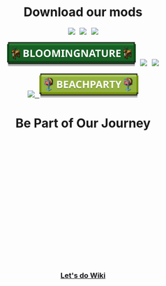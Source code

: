 

<h1 align="center">Download our mods</h1>
<p align="center"><a href="https://modrinth.com/mod/lets-do-bakery"><img src="https://team-let-s-do.github.io/Lets-Do-Wiki/img/logo/bakery.png?size=50" height="55" /></a>   <a href="https://github.com/Team-Let-s-Do/Brewery"><img src="https://team-let-s-do.github.io/Lets-Do-Wiki/img/logo/brewery.png?size=50" height="55" /></a>   <a href="https://modrinth.com/mod/vinery"><img src="https://team-let-s-do.github.io/Lets-Do-Wiki/img/logo/vinery.png?size=50" height="55" /></p>
<p align="center"><a href="https://modrinth.com/mod/lets-do-bloomingnature"><img src="./.github/assets/bloomingnature.png?size=50" height="55" /></a>   <a href="https://modrinth.com/mod/lets-do-candlelight"><img src="https://team-let-s-do.github.io/Lets-Do-Wiki/img/logo/candlelight.png?size=50" height="55" /></a>   <a href="https://modrinth.com/mod/lets-do-meadow"><img src="https://team-let-s-do.github.io/Lets-Do-Wiki/img/logo/meadow.png?size=50" height="55" /></a></p>
<p align="center"><a href="https://modrinth.com/mod/lets-do-herbalbrews"><img src="https://team-let-s-do.github.io/Lets-Do-Wiki/img/logo/herbalbrews.png?size=50" height="55" />   <a href="https://modrinth.com/mod/lets-do-beachparty"><img src="./.github/assets/beachparty.png?size=50" height="55" /></a></p>

<h1 align="center">Be Part of Our Journey</h1>
<p align="center">
    <a title="discord" href="https://discord.gg/Vqu6wYZwdZ">
        <img style="display: block; margin-left: auto; margin-right: auto;" src="https://1000logos.net/wp-content/uploads/2021/06/Discord-logo-2015.png" alt="" width="" height="140" />
    </a>
    <a title="patreon" href="https://www.patreon.com/user?u=78595058">
    <picture>
      <source style="display: block; margin-left: auto; margin-right: auto;" width="" height="140" media="(prefers-color-scheme: dark)" srcset="https://i.ibb.co/4R738W0/patreon-logo-icon-170869-dark.png">
      <img style="display: block; margin-left: auto; margin-right: auto;" width="" height="140" alt="" src="https://cdn.icon-icons.com/icons2/2699/PNG/512/patreon_logo_icon_170869.png">
    </picture>
    </a>
</p>


<h3 align="center"><a href="https://modrinth.com/mod/lets-do-bakery">Let's do Wiki</h1>
